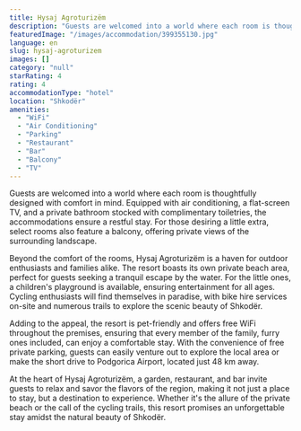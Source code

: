 ```yaml
---
title: Hysaj Agroturizëm
description: "Guests are welcomed into a world where each room is thoughtfully designed with comfort in mind."
featuredImage: "/images/accommodation/399355130.jpg"
language: en
slug: hysaj-agroturizem
images: []
category: "null"
starRating: 4
rating: 4
accommodationType: "hotel"
location: "Shkodër"
amenities:
  - "WiFi"
  - "Air Conditioning"
  - "Parking"
  - "Restaurant"
  - "Bar"
  - "Balcony"
  - "TV"
---
```


Guests are welcomed into a world where each room is thoughtfully designed with comfort in mind. Equipped with air conditioning, a flat-screen TV, and a private bathroom stocked with complimentary toiletries, the accommodations ensure a restful stay. For those desiring a little extra, select rooms also feature a balcony, offering private views of the surrounding landscape.

Beyond the comfort of the rooms, Hysaj Agroturizëm is a haven for outdoor enthusiasts and families alike. The resort boasts its own private beach area, perfect for guests seeking a tranquil escape by the water. For the little ones, a children's playground is available, ensuring entertainment for all ages. Cycling enthusiasts will find themselves in paradise, with bike hire services on-site and numerous trails to explore the scenic beauty of Shkodër.

Adding to the appeal, the resort is pet-friendly and offers free WiFi throughout the premises, ensuring that every member of the family, furry ones included, can enjoy a comfortable stay. With the convenience of free private parking, guests can easily venture out to explore the local area or make the short drive to Podgorica Airport, located just 48 km away.

At the heart of Hysaj Agroturizëm, a garden, restaurant, and bar invite guests to relax and savor the flavors of the region, making it not just a place to stay, but a destination to experience. Whether it's the allure of the private beach or the call of the cycling trails, this resort promises an unforgettable stay amidst the natural beauty of Shkodër.

